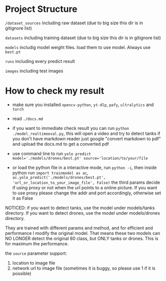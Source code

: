 # Project Structure 

`/dataset_sources` including raw dataset (due to big size this dir is in gitignore list)

`datasets` including training dataset (due to big size this dir is in gitignore list)

`models` includig model weight files. load them to use model. Always use `best.pt`

`runs` including every predict result

`images` including test images

# How to check my result
- make sure you installed `opencv-python`, `yt-dlp`, `pafy`, `ultralytics` and `torch`
- read `./docs.md`
- if you want to immediate check result you can run `python ./model_realtimeeval.py`, this will open a video and try to detect tanks
if you don't have markdown reader just google "convert markdown to pdf" and upload the docs.md to get a converted pdf

- use command line to run `yolo predict model='./models/drones/best.pt' source='location/to/your/file`
- or load the python file in a interactive mode, run `python -i`, then inside python run `import trainmodel as ac`, `ac.yolo_predict('./models/drones/best.pt', 'url_or_location_to_your_image_file', False)`
the third params decide if using proxy or not when the url points to a online picture. If you want to use proxy please change the addr and port accordingly, otherwise set it as False

NOTICED: if you want to detect tanks, use the model under models/tanks directory. If you want to detect drones, use the model under models/drones directory.

They are trained with different params and method, and for efficient and performance I modify the original model. That means these two models can NO LONGER detect the original 80 class, but ONLY tanks or drones. This is for maximum the performance.

the `source` parameter support: 
1. location to image file
2. network url to image file (sometimes it is buggy, so please use 1 if it is possible)
